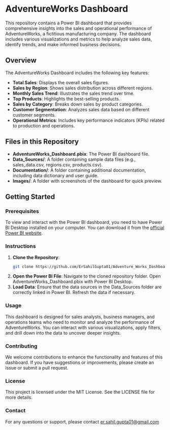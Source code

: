 # AdventureWorks Dashboard

This repository contains a Power BI dashboard that provides comprehensive insights into the sales and operational performance of AdventureWorks, a fictitious manufacturing company. The dashboard includes various visualizations and metrics to help analyze sales data, identify trends, and make informed business decisions.

## Overview

The AdventureWorks Dashboard includes the following key features:
- **Total Sales**: Displays the overall sales figures.
- **Sales by Region**: Shows sales distribution across different regions.
- **Monthly Sales Trend**: Illustrates the sales trend over time.
- **Top Products**: Highlights the best-selling products.
- **Sales by Category**: Breaks down sales by product categories.
- **Customer Segmentation**: Analyzes sales data based on different customer segments.
- **Operational Metrics**: Includes key performance indicators (KPIs) related to production and operations.

## Files in this Repository

- **AdventureWorks_Dashboard.pbix**: The Power BI dashboard file.
- **Data_Sources/**: A folder containing sample data files (e.g., sales_data.csv, regions.csv, products.csv).
- **Documentation/**: A folder containing additional documentation, including data dictionary and user guide.
- **Images/**: A folder with screenshots of the dashboard for quick preview.

## Getting Started

### Prerequisites

To view and interact with the Power BI dashboard, you need to have Power BI Desktop installed on your computer. You can download it from the [official Power BI website](https://powerbi.microsoft.com/desktop/).

### Instructions

1. **Clone the Repository**:
   ```sh
   git clone https://github.com/ErSahilGupta01/Adventure_Works_Dashboard.git
2. **Open the Power BI File**:
Navigate to the cloned repository folder.
Open AdventureWorks_Dashboard.pbix with Power BI Desktop.
3. **Load Data**:
Ensure that the data sources in the Data_Sources folder are correctly linked in Power BI.
Refresh the data if necessary.

### Usage
This dashboard is designed for sales analysts, business managers, and operations teams who need to monitor and analyze the performance of AdventureWorks. You can interact with various visualizations, apply filters, and drill down into the data to uncover deeper insights.

### Contributing
We welcome contributions to enhance the functionality and features of this dashboard. If you have suggestions or improvements, please create an issue or submit a pull request.

### License
This project is licensed under the MIT License. See the LICENSE file for more details.

### Contact
For any questions or support, please contact er.sahil.gupta01@gmail.com
   
